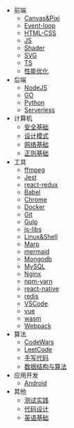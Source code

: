 - 前端
  - [Canvas&Pixi](前端/Canvas&Pixi/Canvas&Pixi.md)
  - [Event-loop](前端/Event-loop/Event-loop.md)
  - [HTML-CSS](前端/HTML-CSS/HTML-CSS.md)
  - [JS](前端/JS/JS.md)
  - [Shader](前端/Shader/Shader.md)
  - [SVG](前端/SVG/SVG.md)
  - [TS](前端/TS/TS.md)
  - [性能优化](前端/性能优化/性能优化.md)
- 后端
  - [NodeJS](后端/NodeJS/NodeJS.md)
  - [GO](后端/Go.md)
  - [Python](后端/Python.md)
  - [Serverless](后端/Serverless.md)
- 计算机
  - [安全基础](计算机/安全基础/安全基础.md)
  - [设计模式](计算机/设计模式/设计模式.md)
  - [网络基础](计算机/网络基础/网络基础.md)
  - [正则基础](计算机/正则基础/正则基础.md)
- 工具
  - [ffmpeg](工具/ffmpeg/ffmpeg.md)
  - [Jest](工具/Jest/Jest.md)
  - [react-redux](工具/react-redux/react-redux.md)
  - [Babel](工具/Babel.md)
  - [Chrome](工具/Chrome.md)
  - [Docker](工具/Docker.md)
  - [Git](工具/Git.md)
  - [Gulp](工具/Gulp.md)
  - [js-libs](工具/js-libs.md)
  - [Linux&Shell](工具/Linux&Shell/Linux&Shell.md)
  - [Marp](工具/Marp.md)
  - [mermaid](工具/mermaid.md)
  - [Mongodb](工具/Mongodb.md)
  - [MySQL](工具/MySQL.md)
  - [Nginx](工具/Nginx.md)
  - [npm-yarn](工具/npm-yarn.md)
  - [react-native](工具/react-native.md)
  - [redis](工具/redis.md)
  - [VSCode](工具/VSCode)
  - [vue](工具/vue.md)
  - [wasm](工具/wasm.md)
  - [Webpack](工具/Webpack.md)
- 算法
  - [CodeWars](算法/CodeWars.md)
  - [LeetCode](算法/LeetCode.md)
  - [手写代码](算法/手写代码.md)
  - [数据结构与算法](算法/数据结构与算法.md)
- 应用开发
  - [Android](应用开发/Android.md)
- 其他
  - [测试实践](其他/测试实践.md)
  - [代码设计](其他/代码设计.md)
  - [英语基础](其他/英语基础/英语基础.md)
